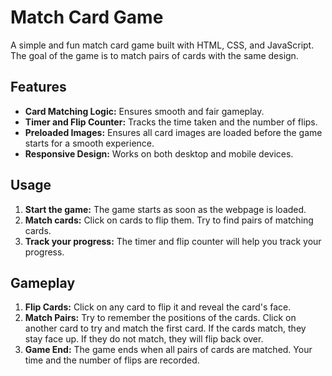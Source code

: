 # Match Card Game

A simple and fun match card game built with HTML, CSS, and JavaScript. The goal of the game is to match pairs of cards with the same design.

## Features

- **Card Matching Logic:** Ensures smooth and fair gameplay.
- **Timer and Flip Counter:** Tracks the time taken and the number of flips.
- **Preloaded Images:** Ensures all card images are loaded before the game starts for a smooth experience.
- **Responsive Design:** Works on both desktop and mobile devices.

## Usage

1. **Start the game:** The game starts as soon as the webpage is loaded.
2. **Match cards:** Click on cards to flip them. Try to find pairs of matching cards.
3. **Track your progress:** The timer and flip counter will help you track your progress.

## Gameplay

1. **Flip Cards:** Click on any card to flip it and reveal the card's face.
2. **Match Pairs:** Try to remember the positions of the cards. Click on another card to try and match the first card. If the cards match, they stay face up. If they do not match, they will flip back over.
3. **Game End:** The game ends when all pairs of cards are matched. Your time and the number of flips are recorded.
